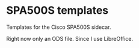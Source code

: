 # SPA500S templates
Templates for the Cisco SPA500S sidecar.

Right now only an ODS file. Since I use LibreOffice.
